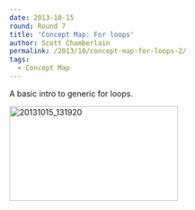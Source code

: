 ```yaml
---
date: 2013-10-15
round: Round 7
title: 'Concept Map: For loops'
author: Scott Chamberlain
permalink: /2013/10/concept-map-for-loops-2/
tags:
  - Concept Map
---
```

A basic intro to generic for loops.

[<img class="alignnone size-medium wp-image-4762" alt="20131015_131920" src="http://teaching.software-carpentry.org/wp-content/uploads/2013/10/20131015_131920-300x168.jpg" width="300" height="168" />][1]

 [1]: http://teaching.software-carpentry.org/wp-content/uploads/2013/10/20131015_131920.jpg
